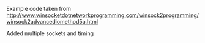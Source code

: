 Example code taken from http://www.winsocketdotnetworkprogramming.com/winsock2programming/winsock2advancediomethod5a.html

Added multiple sockets and timing